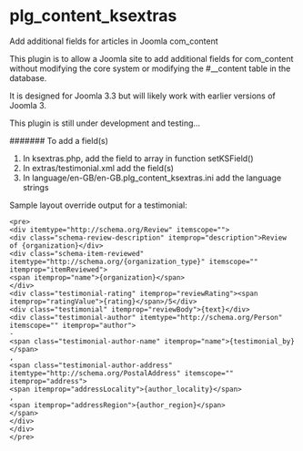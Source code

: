plg_content_ksextras
====================

Add additional fields for articles in Joomla com_content

This plugin is to allow a Joomla site to add additional fields for com_content without modifying the core system or modifying the #__content table in the database.

It is designed for Joomla 3.3 but will likely work with earlier versions of Joomla 3.

This plugin is still under development and testing...

####### To add a field(s)
1. In ksextras.php, add the field to array in function setKSField()
2. In extras/testimonial.xml add the field(s)
3. In language/en-GB/en-GB.plg_content_ksextras.ini add the language strings


Sample layout override output for a testimonial:
````
<pre>
<div itemtype="http://schema.org/Review" itemscope="">
<div class="schema-review-description" itemprop="description">Review of {organization}</div>
<div class="schema-item-reviewed" itemtype="http://schema.org/{organization_type}" itemscope="" itemprop="itemReviewed">
<span itemprop="name">{organization}</span>
</div>
<div class="testimonial-rating" itemprop="reviewRating"><span itemprop="ratingValue">{rating}</span>/5</div>
<div class="testimonial" itemprop="reviewBody">{text}</div>
<div class="testimonial-author" itemtype="http://schema.org/Person" itemscope="" itemprop="author">
-
<span class="testimonial-author-name" itemprop="name">{testimonial_by}</span>
,
<span class="testimonial-author-address" itemtype="http://schema.org/PostalAddress" itemscope="" itemprop="address">
<span itemprop="addressLocality">{author_locality}</span>
,
<span itemprop="addressRegion">{author_region}</span>
</span>
</div>
</div>
</pre>
````